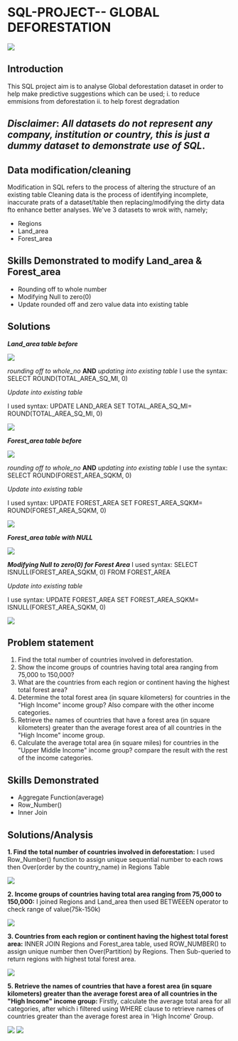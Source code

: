 # SQL-PROJECT-- **GLOBAL DEFORESTATION**

![](Deforestation_1.jpg)

## Introduction
This SQL project aim is to analyse Global deforestation dataset in order to help make predictive suggestions which can be used;
i. to reduce emmisions from deforestation
ii. to help forest degradation

**_Disclaimer_**: _All datasets do not represent any company, institution or country, this is just a dummy dataset to demonstrate use of SQL_.
--

## Data modification/cleaning
Modification in SQL refers to the process of altering the structure of an existing table
Cleaning data is the process of identifying incomplete, inaccurate prats of a dataset/table then replacing/modifying the dirty data fto enhance better analyses.
We've 3 datasets to wrok with, namely;
   - Regions
   - Land_area
   - Forest_area

## Skills Demonstrated to modify Land_area & Forest_area
- Rounding off to whole number 
- Modifying Null to zero(0)
- Update rounded off and zero value data into existing table

## Solutions

_**Land_area table before**_

![](LAND_AREA_BFR_UPDATE.png)

_rounding off to whole_no_ **AND** _updating into existing table_
I use the syntax: SELECT ROUND(TOTAL_AREA_SQ_MI, 0)

_Update into existing table_

I used syntax: UPDATE LAND_AREA SET TOTAL_AREA_SQ_MI= ROUND(TOTAL_AREA_SQ_MI, 0)

![](LAND_AREA_AFTER_UPDATE1.png)

_**Forest_area table before**_

![](FOREST_AREA_BFR_UPDATE.png)

_rounding off to whole_no_ **AND** _updating into existing table_
I use the syntax: SELECT ROUND(FOREST_AREA_SQKM, 0)

_Update into existing table_

I used syntax: UPDATE FOREST_AREA SET FOREST_AREA_SQKM= ROUND(FOREST_AREA_SQKM, 0)

![](FOREST_AREA_AFTER_UPDATE.png)

_**Forest_area table with NULL**_

![](FOREST_AREA_WITH_NULL.png)

_**Modifying Null to zero(0) for Forest Area**_
I used syntax: SELECT ISNULL(FOREST_AREA_SQKM, 0) FROM FOREST_AREA

_Update into existing table_

I use syntax: UPDATE FOREST_AREA SET FOREST_AREA_SQKM= ISNULL(FOREST_AREA_SQKM, 0)

![](FOREST_AREA_SQKM_NULL_UPDATE.png)

## Problem statement
1. Find the total number of countries involved in deforestation.
2. Show the income groups of countries having total area ranging from 75,000 to 150,000?
3. What are the countries from each region or continent having the highest total forest area?
4. Determine the total forest area (in square kilometers) for countries in the "High Income" income group?
   Also compare with the other income categories.
5. Retrieve the names of countries that have a forest area (in square kilometers)
   greater than the average forest area of all countries in the "High Income" income group.
6. Calculate the average total area (in square miles) for countries in the "Upper Middle Income" income group? 
 compare the result with the rest of the income categories.

## Skills Demonstrated
- Aggregate Function(average)
- Row_Number()
- Inner Join


## Solutions/Analysis

**1. Find the total number of countries involved in deforestation:**
I used Row_Number() function to assign unique sequential number to each rows then Over(order by the country_name) in Regions Table

![](Total_number_coun.png)

**2. Income groups of countries having total area ranging from 75,000 to 150,000:**
I joined Regions and Land_area then used BETWEEEN operator to check range of value(75k-150k)

![](Totalarea_ranging_75,000.png)


**3. Countries from each region or continent having the highest total forest area:** 
INNER JOIN Regions and Forest_area table, used ROW_NUMBER() to assign unique number then Over(Partition) by Regions. Then Sub-queried to return regions with highest total forest area.

![](COUN_REGION_WT_HIGHEST.png)


 **5. Retrieve the names of countries that have a forest area (in square kilometers) greater than the average forest area of all countries in the "High Income" income group:**
Firstly, calculate the average total area for all categories, after which i filtered using WHERE clause to retrieve names of countries greater than the average forest area in 'High Income' Group.

   ![](AVG_SQKM.png)                                                                                                                ![](NAME_COUN_GREATER_HI.png)


